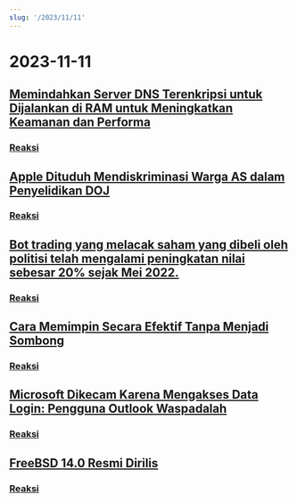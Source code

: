 ```yaml
---
slug: '/2023/11/11'
---
```


# 2023-11-11

## [Memindahkan Server DNS Terenkripsi untuk Dijalankan di RAM untuk Meningkatkan Keamanan dan Performa](https://mullvad.net/en/blog/moving-our-encrypted-dns-servers-to-run-in-ram)


### [Reaksi](https://news.ycombinator.com/item?id=38217355)


## [Apple Dituduh Mendiskriminasi Warga AS dalam Penyelidikan DOJ](https://arstechnica.com/tech-policy/2023/11/apple-discriminated-against-us-citizens-in-hiring-doj-says/)


### [Reaksi](https://news.ycombinator.com/item?id=38224950)


## [Bot trading yang melacak saham yang dibeli oleh politisi telah mengalami peningkatan nilai sebesar 20% sejak Mei 2022.](https://www.threads.net/@quiverquantitative/post/CzcB-Gsgqow)


### [Reaksi](https://news.ycombinator.com/item?id=38226404)


## [Cara Memimpin Secara Efektif Tanpa Menjadi Sombong](https://www.jeffwofford.com/?p=2089)


### [Reaksi](https://news.ycombinator.com/item?id=38224245)


## [Microsoft Dikecam Karena Mengakses Data Login: Pengguna Outlook Waspadalah](https://www.heise.de/news/Microsoft-lays-hands-on-login-data-Beware-of-the-new-Outlook-9358925.html)


### [Reaksi](https://news.ycombinator.com/item?id=38219568)


## [FreeBSD 14.0 Resmi Dirilis](https://lists.freebsd.org/archives/dev-commits-src-all/2023-November/033349.html)


### [Reaksi](https://news.ycombinator.com/item?id=38219578)


<head>
  <meta property="og:title" content="Memindahkan Server DNS Terenkripsi untuk Dijalankan di RAM untuk Meningkatkan Keamanan dan Performa" />
  <meta property="og:type" content="website" />
  <meta property="og:image" content="https://og.cho.sh/api/og/?title=Memindahkan%20Server%20DNS%20Terenkripsi%20untuk%20Dijalankan%20di%20RAM%20untuk%20Meningkatkan%20Keamanan%20dan%20Performa&subheading=Sabtu%2C%2011%20November%202023%3A%20Ringkasan%20Berita%20Peretas" />
</head>
